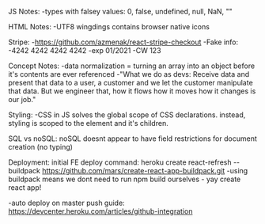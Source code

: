 JS Notes:
-types with falsey values: 0, false, undefined, null, NaN, ""

HTML Notes:
-UTF8 wingdings contains browser native icons

Stripe:
-https://github.com/azmenak/react-stripe-checkout
-Fake info:
  -4242 4242 4242 4242
  -exp 01/2021
  -CW 123

Concept Notes:
-data normalization = turning an array into an object before it's contents are ever referenced
-"What we do as devs: Receive data and present that data to a user, a customer and we let the customer manipulate that data. But we engineer that, how it flows how it moves how it changes is our job."

Styling:
-CSS in JS solves the global scope of CSS declarations. instead, styling is scoped to the element and it's children.

SQL vs noSQL:
noSQL doesnt appear to have field restrictions for document creation (no typing)

Deployment:
initial FE deploy command: heroku create react-refresh --buildpack https://github.com/mars/create-react-app-buildpack.git
  -using buildpack means we dont need to run npm build ourselves - yay create react app!

-auto deploy on master push guide: https://devcenter.heroku.com/articles/github-integration